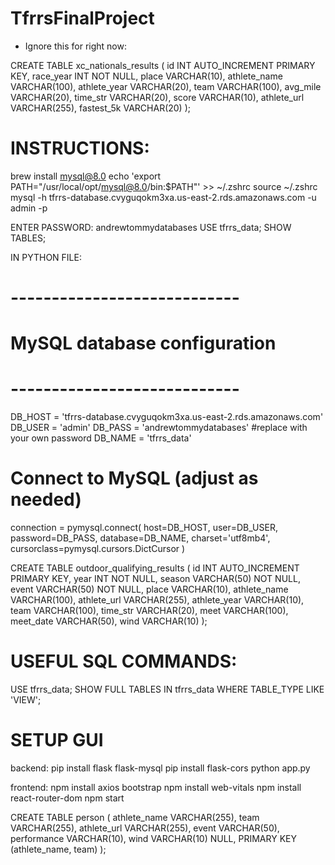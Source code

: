 # TfrrsFinalProject
- Ignore this for right now:

CREATE TABLE xc_nationals_results (
    id INT AUTO_INCREMENT PRIMARY KEY,
    race_year INT NOT NULL,
    place VARCHAR(10),
    athlete_name VARCHAR(100),
    athlete_year VARCHAR(20),
    team VARCHAR(100),
    avg_mile VARCHAR(20),
    time_str VARCHAR(20),
    score VARCHAR(10),
    athlete_url VARCHAR(255),
    fastest_5k VARCHAR(20)
);


# INSTRUCTIONS:
brew install mysql@8.0
echo 'export PATH="/usr/local/opt/mysql@8.0/bin:$PATH"' >> ~/.zshrc
source ~/.zshrc
mysql -h tfrrs-database.cvyguqokm3xa.us-east-2.rds.amazonaws.com -u admin -p

ENTER PASSWORD: andrewtommydatabases
USE tfrrs_data;
SHOW TABLES;

IN PYTHON FILE: 
# ----------------------------
# MySQL database configuration
# ----------------------------
DB_HOST = 'tfrrs-database.cvyguqokm3xa.us-east-2.rds.amazonaws.com'
DB_USER = 'admin'
DB_PASS = 'andrewtommydatabases' #replace with your own password
DB_NAME = 'tfrrs_data'

# Connect to MySQL (adjust as needed)
connection = pymysql.connect(
    host=DB_HOST,
    user=DB_USER,
    password=DB_PASS,
    database=DB_NAME,
    charset='utf8mb4',
    cursorclass=pymysql.cursors.DictCursor
)

CREATE TABLE outdoor_qualifying_results (
    id INT AUTO_INCREMENT PRIMARY KEY,
    year INT NOT NULL,
    season VARCHAR(50) NOT NULL,
    event VARCHAR(50) NOT NULL,
    place VARCHAR(10),
    athlete_name VARCHAR(100),
    athlete_url VARCHAR(255),
    athlete_year VARCHAR(10),
    team VARCHAR(100),
    time_str VARCHAR(20),
    meet VARCHAR(100),
    meet_date VARCHAR(50),
    wind VARCHAR(10)
);


# USEFUL SQL COMMANDS:
USE tfrrs_data;
SHOW FULL TABLES IN tfrrs_data WHERE TABLE_TYPE LIKE 'VIEW';

# SETUP GUI
backend: pip install flask flask-mysql
pip install flask-cors
python app.py

frontend: npm install axios bootstrap
npm install web-vitals
npm install react-router-dom
npm start


CREATE TABLE person (
    athlete_name VARCHAR(255),
    team VARCHAR(255),
    athlete_url VARCHAR(255),
    event VARCHAR(50),
    performance VARCHAR(10),
    wind VARCHAR(10) NULL,
    PRIMARY KEY (athlete_name, team)
);
